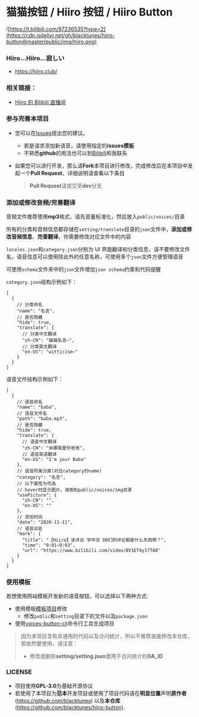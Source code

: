 # 猫猫按钮 / Hiiro 按钮 / Hiiro Button

![https://t.bilibili.com/97236535?type=2](https://cdn.jsdelivr.net/gh/blacktunes/hiiro-button@master/public/img/hiiro.png)

### Hiiro...Hiiro...寂しい

 - https://hiiro.club/

### 相关链接：

- [Hiiro 的 Bilibili 直播间](https://live.bilibili.com/21919321)

### 参与完善本项目

- 您可以在[Issues](https://github.com/blacktunes/hiiro-button/issues)提出您的建议。

  - 若是请求添加新语音，请使用指定的**issues模板**
  - 不熟悉**github**的用法也可以到[Bilibili](https://space.bilibili.com/1384118)和我联系

- 如果您可以进行开发，那么请**Fork**本项目进行修改，完成修改后在本项目中发起一个**Pull Request**，详细说明请查看以下条目
  > **Pull Request**请提交至**dev**分支

### 添加或修改音频/完善翻译

音频文件推荐使用**mp3**格式，请先音量标准化，然后放入`public/voices/`目录

所有的分类和音频信息都存储在`setting/translate`目录的`json`文件中，**添加或修改音频信息**、**完善翻译**，你需要修改对应文件中的内容

`locales.json`和`category.json`分别为 UI 界面翻译和分类信息，请不要修改文件名，语音信息可以使用除此外的任意名称，可使用多个`json`文件方便管理语音

可使用`schema`文件夹中的`json`文件增加`json schema`约束和代码提醒

`category.json`结构示例如下：

```jsonc
[
  {
    // 分类命名
    "name": "名言",
    // 是否隐藏
    "hide": true,
    "translate": {
      // 分类中文翻译
      "zh-CN": "猫猫名言~",
      // 分类英文翻译
      "en-US": "witticism~"
    }
  }
]
```

语音文件结构示例如下：

```jsonc
[
  {
    // 语音命名
    "name": "baba",
    // 语音文件名
    "path": "baba.mp3",
    // 是否隐藏
    "hide": true,
    "translate": {
      // 语音中文翻译
      "zh-CN": "米娜我是你爸爸",
      // 语音英语翻译
      "en-US": "I'm your Baba"
    },
    // 语音所属分类(对应category的name)
    "category": "名言",
    // 以下属性为可选
    // hover时显示图片，请放到public/voices/img目录
    "usePicture": {
      "zh-CN": "",
      "en-US": ""
    },
    // 添加时间
    "date": "2020-11-11",
    // 语音出处
    "mark": {
      "title": "【Hiiro】读评论 学中文 DD们的评论都是什么东西啊？",
      "time": "0:01~0:03",
      "url": "https://www.bilibili.com/video/BV1ET4y177A8"
    }
  }
]
```

### 使用模板

若想使用网站模板开发新的语音按钮，可以选择以下两种方式:

- 使用模板[模板项目](https://github.com/blacktunes/voices-button)修改
  - 修改`public`和`setting`目录下的文件以及`package.json`
- 使用[voices-button-cli](https://github.com/blacktunes/voices-button-cli)命令行工具生成项目

> 因为本项目含有非通用的代码以及访问统计，所以不推荐直接修改本仓库，若依然要使用，请注意：
>
> - 修改或删除**setting/setting.json**里用于访问统计的**GA_ID**

### LICENSE

- 项目使用**GPL-3.0**为基础开源协议
- 若使用了本项目为**范本**开发项目或使用了项目代码请在**明显位置**声明**原作者**(https://github.com/blacktunes) 以及**本仓库**(https://github.com/blacktunes/hiiro-button).
